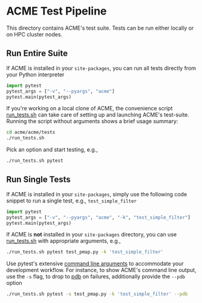 <!--
Copyright (c) 2025 Ernst Strüngmann Institute (ESI) for Neuroscience
in Cooperation with Max Planck Society
SPDX-License-Identifier: CC-BY-NC-SA-1.0
-->

# ACME Test Pipeline

This directory contains ACME's test suite. Tests can be run either locally
or on HPC cluster nodes.

## Run Entire Suite

If ACME is installed in your `site-packages`, you can run all tests directly
from your Python interpreter

```python
import pytest
pytest_args = ["-v", "--pyargs", "acme"]
pytest.main(pytest_args)
```

If you're working on a local clone of ACME, the convenience script
[run_tests.sh](./run_tests.sh) can take care of setting up and
launching ACME's test-suite. Running the script without arguments shows
a brief usage summary:

```bash
cd acme/acme/tests
./run_tests.sh
```

Pick an option and start testing, e.g.,

```bash
./run_tests.sh pytest
```

## Run Single Tests

If ACME is installed in your `site-packages`, simply use the following
code snippet to run a single test, e.g., `test_simple_filter`

```python
import pytest
pytest_args = ["-v", "--pyargs", "acme", "-k", "test_simple_filter"]
pytest.main(pytest_args)
```

If ACME is **not** installed in your `site-packages` directory, you can use 
[run_tests.sh](./run_tests.sh) with appropriate arguments, e.g., 

``` bash
./run_tests.sh pytest test_pmap.py -k 'test_simple_filter'
```

Use pytest's extensive [command line arguments](https://docs.pytest.org/en/6.2.x/usage.html)
to accommodate your development workflow. For instance, to show ACME's
command line output, use the `-s` flag, to drop to
[pdb](https://docs.python.org/3/library/pdb.html) on failures, additionally
provide the `--pdb` option

```bash
./run_tests.sh pytest -s test_pmap.py -k 'test_simple_filter' --pdb
```
